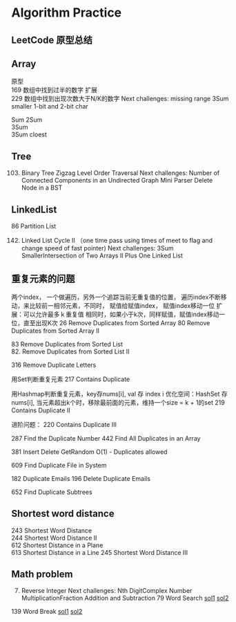 # Algorithm Practice

## LeetCode 原型总结

## Array  
原型  
169 数组中找到过半的数字
扩展  
229 数组中找到出现次数大于N/K的数字
Next challenges: 
missing range
3Sum smaller
1-bit and 2-bit char

Sum
2Sum  
3Sum  
3Sum cloest  

## Tree
103. Binary Tree Zigzag Level Order Traversal
Next challenges: 
Number of Connected Components in an Undirected Graph
Mini Parser
Delete Node in a BST


## LinkedList
86 Partition List  

142. Linked List Cycle II （one time pass using times of meet to flag and change speed of fast pointer)
Next challenges: 
3Sum 
SmallerIntersection of Two Arrays II
Plus One Linked List


## 重复元素的问题  
两个index， 一个做遍历，另外一个追踪当前无重复值的位置，
遍历index不断移动，来比较前一相邻元素，不同时，
赋值给赋值index， 赋值index移动一位
扩展：可以允许最多ｋ重复值
相同时，如果小于k次，同样赋值，赋值index移动一位，直至出现K次
26 Remove Duplicates from Sorted Array
80 Remove Duplicates from Sorted Array II 


83 Remove Duplicates from Sorted List  
82. Remove Duplicates from Sorted List II 

316	Remove Duplicate Letters

用Set判断重复元素
217 Contains Duplicate  

用Hashmap判断重复元素，key存nums[i], val 存 index i
优化空间：HashSet 存nums[i], 当元素超出k个时，移除最前面的元素，维持一个size = k + 1的set
219 Contains Duplicate II

进阶问题：
220 Contains Duplicate III

287	Find the Duplicate Number
442 Find All Duplicates in an Array

381	Insert Delete GetRandom O(1) - Duplicates allowed  

609	Find Duplicate File in System

182	Duplicate Emails
196	Delete Duplicate Emails

652	Find Duplicate Subtrees

## Shortest word distance  
243	Shortest Word Distance    			
244	Shortest Word Distance II    			
612	Shortest Distance in a Plane 	
613	Shortest Distance in a Line	
245	Shortest Word Distance III   

## Math problem
7. Reverse Integer
Next challenges: 
Nth DigitComplex Number MultiplicationFraction Addition and Subtraction 
 79 Word Search
 [sol1](http://blog.csdn.net/linhuanmars/article/details/24336987)
 [sol2](http://fisherlei.blogspot.com/2013/01/leetcode-word-search.html)
 
 139 Word Break
 [sol1](http://bangbingsyb.blogspot.com/2014/11/leetcode-word-break-i-ii.html)
 [sol2](http://blog.csdn.net/linhuanmars/article/details/22358863)
 
 